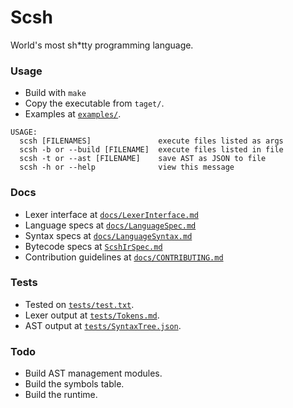 # Scsh
World's most sh*tty programming language.

### Usage
- Build with `make`
- Copy the executable from `taget/`.
- Examples at [`examples/`](examples/).

```
USAGE:
  scsh [FILENAMES]               execute files listed as args
  scsh -b or --build [FILENAME]  execute files listed in file
  scsh -t or --ast [FILENAME]    save AST as JSON to file
  scsh -h or --help              view this message
```

### Docs
- Lexer interface at [`docs/LexerInterface.md`](docs/LexerInterface.md)
- Language specs at [`docs/LanguageSpec.md`](docs/LanguageSpec.md)
- Syntax specs at [`docs/LanguageSyntax.md`](docs/LanguageSyntax.md)
- Bytecode specs at [`ScshIrSpec.md`](https://github.com/AvirukBasak/scsh-runtime/blob/main/docs/ScshIrSpec.md)
- Contribution guidelines at [`docs/CONTRIBUTING.md`](docs/CONTRIBUTING.md)

### Tests
- Tested on [`tests/test.txt`](tests/test.txt).
- Lexer output at [`tests/Tokens.md`](tests/Tokens.md).
- AST output at [`tests/SyntaxTree.json`](tests/SyntaxTree.json).

### Todo
- Build AST management modules.
- Build the symbols table.
- Build the runtime.
